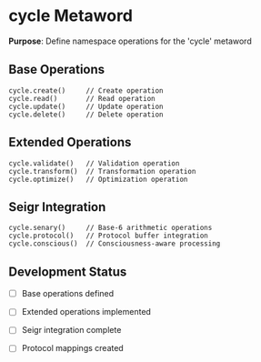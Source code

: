 # cycle Metaword

**Purpose**: Define namespace operations for the 'cycle' metaword

## Base Operations

```hyphos
cycle.create()     // Create operation
cycle.read()       // Read operation  
cycle.update()     // Update operation
cycle.delete()     // Delete operation
```

## Extended Operations

```hyphos
cycle.validate()   // Validation operation
cycle.transform()  // Transformation operation
cycle.optimize()   // Optimization operation
```

## Seigr Integration

```hyphos
cycle.senary()     // Base-6 arithmetic operations
cycle.protocol()   // Protocol buffer integration
cycle.conscious()  // Consciousness-aware processing
```

## Development Status

- [ ] Base operations defined
- [ ] Extended operations implemented  
- [ ] Seigr integration complete
- [ ] Protocol mappings created

